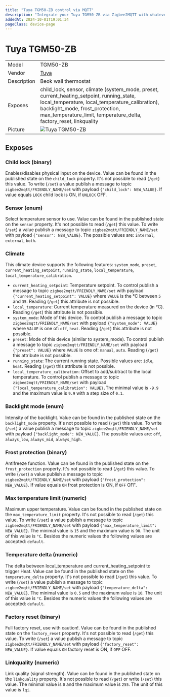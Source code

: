 ```yaml
---
title: "Tuya TGM50-ZB control via MQTT"
description: "Integrate your Tuya TGM50-ZB via Zigbee2MQTT with whatever smart home infrastructure you are using without the vendor's bridge or gateway."
addedAt: 2024-10-01T19:01:34
pageClass: device-page
---
```


<!-- !!!! -->
<!-- ATTENTION: This file is auto-generated through docgen! -->
<!-- You can only edit the "Notes"-Section between the two comment lines "Notes BEGIN" and "Notes END". -->
<!-- Do not use h1 or h2 heading within "## Notes"-Section. -->
<!-- !!!! -->

# Tuya TGM50-ZB

|     |     |
|-----|-----|
| Model | TGM50-ZB  |
| Vendor  | [Tuya](/supported-devices/#v=Tuya)  |
| Description | Beok wall thermostat |
| Exposes | child_lock, sensor, climate (system_mode, preset, current_heating_setpoint, running_state, local_temperature, local_temperature_calibration), backlight_mode, frost_protection, max_temperature_limit, temperature_delta, factory_reset, linkquality |
| Picture | ![Tuya TGM50-ZB](https://www.zigbee2mqtt.io/images/devices/TGM50-ZB.png) |


<!-- Notes BEGIN: You can edit here. Add "## Notes" headline if not already present. -->


<!-- Notes END: Do not edit below this line -->




## Exposes

### Child lock (binary)
Enables/disables physical input on the device.
Value can be found in the published state on the `child_lock` property.
It's not possible to read (`/get`) this value.
To write (`/set`) a value publish a message to topic `zigbee2mqtt/FRIENDLY_NAME/set` with payload `{"child_lock": NEW_VALUE}`.
If value equals `LOCK` child lock is ON, if `UNLOCK` OFF.

### Sensor (enum)
Select temperature sensor to use.
Value can be found in the published state on the `sensor` property.
It's not possible to read (`/get`) this value.
To write (`/set`) a value publish a message to topic `zigbee2mqtt/FRIENDLY_NAME/set` with payload `{"sensor": NEW_VALUE}`.
The possible values are: `internal`, `external`, `both`.

### Climate 
This climate device supports the following features: `system_mode`, `preset`, `current_heating_setpoint`, `running_state`, `local_temperature`, `local_temperature_calibration`.
- `current_heating_setpoint`: Temperature setpoint. To control publish a message to topic `zigbee2mqtt/FRIENDLY_NAME/set` with payload `{"current_heating_setpoint": VALUE}` where `VALUE` is the °C between `5` and `35`. Reading (`/get`) this attribute is not possible.
- `local_temperature`: Current temperature measured on the device (in °C). Reading (`/get`) this attribute is not possible.
- `system_mode`: Mode of this device. To control publish a message to topic `zigbee2mqtt/FRIENDLY_NAME/set` with payload `{"system_mode": VALUE}` where `VALUE` is one of: `off`, `heat`. Reading (`/get`) this attribute is not possible.
- `preset`: Mode of this device (similar to system_mode). To control publish a message to topic `zigbee2mqtt/FRIENDLY_NAME/set` with payload `{"preset": VALUE}` where `VALUE` is one of: `manual`, `auto`. Reading (`/get`) this attribute is not possible.
- `running_state`: The current running state. Possible values are: `idle`, `heat`. Reading (`/get`) this attribute is not possible.
- `local_temperature_calibration`: Offset to add/subtract to the local temperature. To control publish a message to topic `zigbee2mqtt/FRIENDLY_NAME/set` with payload `{"local_temperature_calibration": VALUE}.`The minimal value is `-9.9` and the maximum value is `9.9` with a step size of `0.1`.

### Backlight mode (enum)
Intensity of the backlight.
Value can be found in the published state on the `backlight_mode` property.
It's not possible to read (`/get`) this value.
To write (`/set`) a value publish a message to topic `zigbee2mqtt/FRIENDLY_NAME/set` with payload `{"backlight_mode": NEW_VALUE}`.
The possible values are: `off`, `always_low`, `always_mid`, `always_high`.

### Frost protection (binary)
Antifreeze function.
Value can be found in the published state on the `frost_protection` property.
It's not possible to read (`/get`) this value.
To write (`/set`) a value publish a message to topic `zigbee2mqtt/FRIENDLY_NAME/set` with payload `{"frost_protection": NEW_VALUE}`.
If value equals `ON` frost protection is ON, if `OFF` OFF.

### Max temperature limit (numeric)
Maximum upper temperature.
Value can be found in the published state on the `max_temperature_limit` property.
It's not possible to read (`/get`) this value.
To write (`/set`) a value publish a message to topic `zigbee2mqtt/FRIENDLY_NAME/set` with payload `{"max_temperature_limit": NEW_VALUE}`.
The minimal value is `15` and the maximum value is `90`.
The unit of this value is `°C`.
Besides the numeric values the following values are accepted: `default`.

### Temperature delta (numeric)
The delta between local_temperature and current_heating_setpoint to trigger Heat.
Value can be found in the published state on the `temperature_delta` property.
It's not possible to read (`/get`) this value.
To write (`/set`) a value publish a message to topic `zigbee2mqtt/FRIENDLY_NAME/set` with payload `{"temperature_delta": NEW_VALUE}`.
The minimal value is `0.5` and the maximum value is `10`.
The unit of this value is `°C`.
Besides the numeric values the following values are accepted: `default`.

### Factory reset (binary)
Full factory reset, use with caution!.
Value can be found in the published state on the `factory_reset` property.
It's not possible to read (`/get`) this value.
To write (`/set`) a value publish a message to topic `zigbee2mqtt/FRIENDLY_NAME/set` with payload `{"factory_reset": NEW_VALUE}`.
If value equals `ON` factory reset is ON, if `OFF` OFF.

### Linkquality (numeric)
Link quality (signal strength).
Value can be found in the published state on the `linkquality` property.
It's not possible to read (`/get`) or write (`/set`) this value.
The minimal value is `0` and the maximum value is `255`.
The unit of this value is `lqi`.

